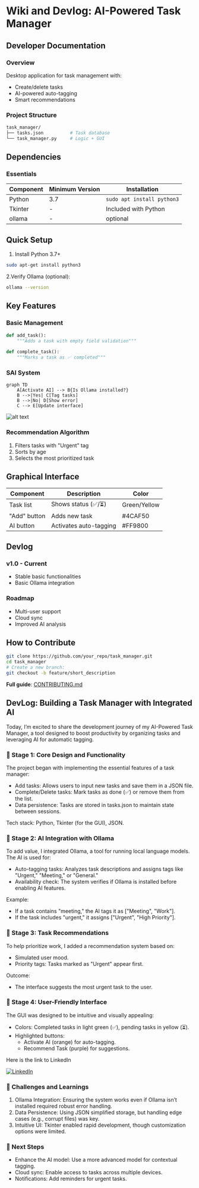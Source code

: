 # Wiki and Devlog: AI-Powered Task Manager

## Developer Documentation

### Overview
Desktop application for task management with:
-  Create/delete tasks
-  AI-powered auto-tagging 
-  Smart recommendations  

### Project Structure
```bash
task_manager/
├── tasks.json          # Task database
└── task_manager.py     # Logic + GUI
```
##  Dependencies

### Essentials
| Component | Minimum Version| Installation |
|------------|----------------|-------------|
| Python     | 3.7            | `sudo apt install python3` |
| Tkinter    | -              | Included with Python |
| ollama   | -              | optional |

##   Quick Setup
1. Install Python 3.7+
``` bash
sudo apt-get install python3
```
2.Verify Ollama (optional):
```bash
ollama --version
```
##  Key Features

### Basic Management
```python
def add_task():
    """Adds a task with empty field validation"""
    
def complete_task():
    """Marks a task as ✅ completed"""
```
### SAI System
```
graph TD
    A[Activate AI] --> B{Is Ollama installed?}
    B -->|Yes| C[Tag tasks]
    B -->|No| D[Show error]
    C --> E[Update interface]
```
![alt text](deepseek_mermaid_20250502_feaaae.png)

### Recommendation Algorithm
1. Filters tasks with "Urgent" tag
2. Sorts by age
3. Selects the most prioritized task

##  Graphical Interface
| Component | Description | Color |
|------------|----------------|-------------|
| Task list	| Shows status (✅/⏳) |Green/Yellow|
| "Add" button	| Adds new task	| #4CAF50 |
| AI button	|Activates auto-tagging	|#FF9800|

##  Devlog

### v1.0 - Current
- Stable basic functionalities
- Basic Ollama integration
### Roadmap
- Multi-user support
- Cloud sync
- Improved AI analysis

##   How to Contribute
```bash 
git clone https://github.com/your_repo/task_manager.git
cd task_manager
# Create a new branch:
git checkout -b feature/short_description
```
 **Full guide**: [CONTRIBUTING.md](/CONTRIBUTING.md)

##  DevLog: Building a Task Manager with Integrated AI

Today, I’m excited to share the development journey of my AI-Powered Task Manager, a tool designed to boost productivity by organizing tasks and leveraging AI for automatic tagging.

### 🔹 Stage 1: Core Design and Functionality
The project began with implementing the essential features of a task manager:
- Add tasks: Allows users to input new tasks and save them in a JSON file.
-  Complete/Delete tasks: Mark tasks as done (✅) or remove them from the list.
- Data persistence: Tasks are stored in tasks.json to maintain state between sessions.

Tech stack: Python, Tkinter (for the GUI), JSON.

### 🔹 Stage 2: AI Integration with Ollama
To add value, I integrated Ollama, a tool for running local language models. The AI is used for:
- Auto-tagging tasks: Analyzes task descriptions and assigns tags like "Urgent," "Meeting," or "General."
- Availability check: The system verifies if Ollama is installed before enabling AI features.

Example:
- If a task contains "meeting," the AI tags it as ["Meeting", "Work"].
- If the task includes "urgent," it assigns ["Urgent", "High Priority"].

### 🔹 Stage 3: Task Recommendations
To help prioritize work, I added a recommendation system based on:
- Simulated user mood.
- Priority tags: Tasks marked as "Urgent" appear first.

Outcome:
- The interface suggests the most urgent task to the user.

### 🔹 Stage 4: User-Friendly Interface
The GUI was designed to be intuitive and visually appealing:
- Colors: Completed tasks in light green (✅), pending tasks in yellow (⏳).
- Highlighted buttons:
    - Activate AI (orange) for auto-tagging.
    - Recommend Task (purple) for suggestions.

Here is the link to LinkedIn

[![LinkedIn](https://img.shields.io/badge/LinkedIn-Contactar-%230A66C2?style=for-the-badge&logo=linkedin&logoColor=white)](https://www.linkedin.com/in/samuel-jiménez-8b6a33363) 

### 🔹 Challenges and Learnings
1. Ollama Integration: Ensuring the system works even if Ollama isn’t installed required robust error handling.
2. Data Persistence: Using JSON simplified storage, but handling edge cases (e.g., corrupt files) was key.
3. Intuitive UI: Tkinter enabled rapid development, though customization options were limited.

### 🔹 Next Steps
- Enhance the AI model: Use a more advanced model for contextual tagging.
- Cloud sync: Enable access to tasks across multiple devices.
- Notifications: Add reminders for urgent tasks.



